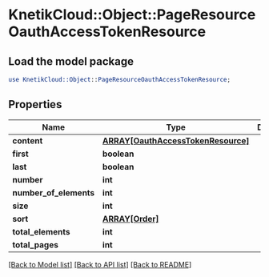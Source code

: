 # KnetikCloud::Object::PageResourceOauthAccessTokenResource

## Load the model package
```perl
use KnetikCloud::Object::PageResourceOauthAccessTokenResource;
```

## Properties
Name | Type | Description | Notes
------------ | ------------- | ------------- | -------------
**content** | [**ARRAY[OauthAccessTokenResource]**](OauthAccessTokenResource.md) |  | [optional] 
**first** | **boolean** |  | [optional] 
**last** | **boolean** |  | [optional] 
**number** | **int** |  | [optional] 
**number_of_elements** | **int** |  | [optional] 
**size** | **int** |  | [optional] 
**sort** | [**ARRAY[Order]**](Order.md) |  | [optional] 
**total_elements** | **int** |  | [optional] 
**total_pages** | **int** |  | [optional] 

[[Back to Model list]](../README.md#documentation-for-models) [[Back to API list]](../README.md#documentation-for-api-endpoints) [[Back to README]](../README.md)


